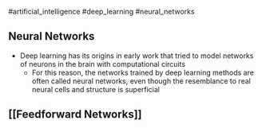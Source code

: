 #artificial_intelligence #deep_learning #neural_networks
## Neural Networks
- Deep learning has its origins in early work that tried to model networks of neurons in the brain with computational circuits
	- For this reason, the networks trained by deep learning methods are often called neural networks, even though the resemblance to real neural cells and structure is superficial
## [[Feedforward Networks]]
